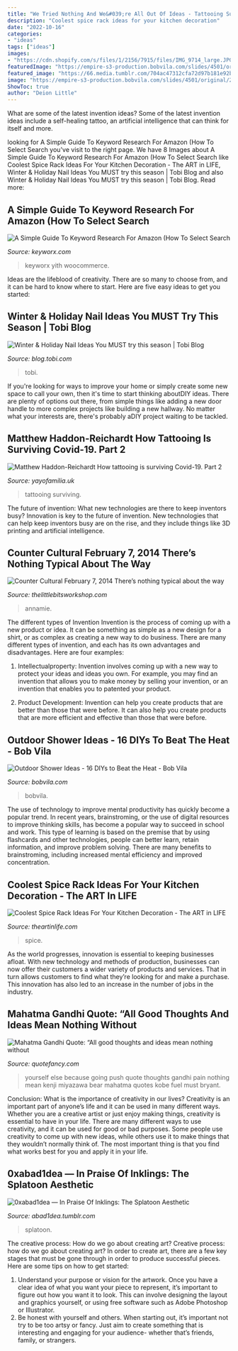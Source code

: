 ```yaml
---
title: "We Tried Nothing And We&#039;re All Out Of Ideas - Tattooing Surviving"
description: "Coolest spice rack ideas for your kitchen decoration"
date: "2022-10-16"
categories:
- "ideas"
tags: ["ideas"]
images:
- "https://cdn.shopify.com/s/files/1/2156/7915/files/IMG_9714_large.JPG?v=1591204477"
featuredImage: "https://empire-s3-production.bobvila.com/slides/4501/original/2.jpg?1625019358"
featured_image: "https://66.media.tumblr.com/704ac47312cfa72d97b181e92b184a28/tumblr_inline_nmm34u0tVc1r5i2i2_640.png"
image: "https://empire-s3-production.bobvila.com/slides/4501/original/2.jpg?1625019358"
ShowToc: true
author: "Deion Little"
---
```



What are some of the latest invention ideas?
Some of the latest invention ideas include a self-healing tattoo, an artificial intelligence that can think for itself and more.

	

		
looking for A Simple Guide To Keyword Research For Amazon (How To Select Search you've visit to the right page. We have 8 Images about A Simple Guide To Keyword Research For Amazon (How To Select Search like Coolest Spice Rack Ideas For Your Kitchen Decoration - The ART in LIFE, Winter &amp; Holiday Nail Ideas You MUST try this season | Tobi Blog and also Winter &amp; Holiday Nail Ideas You MUST try this season | Tobi Blog. Read more:
		
    
## A Simple Guide To Keyword Research For Amazon (How To Select Search

<img loading=lazy src="https://keyworx.com/media/django-summernote/2020-08-13/938b575f-169f-4727-9a6c-cad06782127e.jpg" onerror="this.onerror=null;this.src='https://tse4.mm.bing.net/th?id=OIP._AftMx2tCIqdwVKRyAKWjwHaEc&amp;pid=15.1';" alt="A Simple Guide To Keyword Research For Amazon (How To Select Search">

_Source: keyworx.com_

>keyworx yith woocommerce. 

	

Ideas are the lifeblood of creativity. There are so many to choose from, and it can be hard to know where to start. Here are five easy ideas to get you started:

    
## Winter &amp; Holiday Nail Ideas You MUST Try This Season | Tobi Blog

<img loading=lazy src="https://blog.tobi.com/wp-content/uploads/2017/11/tartan-nails.jpg" onerror="this.onerror=null;this.src='https://tse2.mm.bing.net/th?id=OIP.951qYvHjRDmH0Sqk3DzHvwHaJQ&amp;pid=15.1';" alt="Winter &amp; Holiday Nail Ideas You MUST try this season | Tobi Blog">

_Source: blog.tobi.com_

>tobi. 

	

If you're looking for ways to improve your home or simply create some new space to call your own, then it's time to start thinking aboutDIY ideas. There are plenty of options out there, from simple things like adding a new door handle to more complex projects like building a new hallway. No matter what your interests are, there's probably aDIY project waiting to be tackled.

    
## Matthew Haddon-Reichardt How Tattooing Is Surviving Covid-19. Part 2

<img loading=lazy src="https://cdn.shopify.com/s/files/1/2156/7915/files/IMG_9714_large.JPG?v=1591204477" onerror="this.onerror=null;this.src='https://tse1.mm.bing.net/th?id=OIP.CFW93CdC_HLxGMMljmvk0gAAAA&amp;pid=15.1';" alt="Matthew Haddon-Reichardt How tattooing is surviving Covid-19. Part 2">

_Source: yayofamilia.uk_

>tattooing surviving. 

	

The future of invention: What new technologies are there to keep inventors busy?
Innovation is key to the future of invention. New technologies that can help keep inventors busy are on the rise, and they include things like 3D printing and artificial intelligence.

    
## Counter Cultural February 7, 2014 There’s Nothing Typical About The Way

<img loading=lazy src="http://thelittlebitsworkshop.com/thelittlebitsworkshop.com/Resources/Archive_files/shapeimage_13.png" onerror="this.onerror=null;this.src='https://tse2.mm.bing.net/th?id=OIP.ov6MYvazcU-FePXBYuvCYwAAAA&amp;pid=15.1';" alt="Counter Cultural February 7, 2014 There’s nothing typical about the way">

_Source: thelittlebitsworkshop.com_

>annamie. 

	

The different types of Invention
Invention is the process of coming up with a new product or idea. It can be something as simple as a new design for a shirt, or as complex as creating a new way to do business. There are many different types of invention, and each has its own advantages and disadvantages. Here are four examples: 
1. Intellectualproperty: Invention involves coming up with a new way to protect your ideas and ideas you own. For example, you may find an invention that allows you to make money by selling your invention, or an invention that enables you to patented your product. 

2. Product Development: Invention can help you create products that are better than those that were before. It can also help you create products that are more efficient and effective than those that were before. 


    
## Outdoor Shower Ideas - 16 DIYs To Beat The Heat - Bob Vila

<img loading=lazy src="https://empire-s3-production.bobvila.com/slides/4501/original/2.jpg?1625019358" onerror="this.onerror=null;this.src='https://tse4.mm.bing.net/th?id=OIP.omnx1i0EnLwD7MZVL35ySQHaKl&amp;pid=15.1';" alt="Outdoor Shower Ideas - 16 DIYs to Beat the Heat - Bob Vila">

_Source: bobvila.com_

>bobvila. 

	

The use of technology to improve mental productivity has quickly become a popular trend. In recent years, brainstroming, or the use of digital resources to improve thinking skills, has become a popular way to succeed in school and work. This type of learning is based on the premise that by using flashcards and other technologies, people can better learn, retain information, and improve problem solving. There are many benefits to brainstroming, including increased mental efficiency and improved concentration.

    
## Coolest Spice Rack Ideas For Your Kitchen Decoration - The ART In LIFE

<img loading=lazy src="https://theartinlife.com/wp-content/uploads/2017/06/Spice-Rack-4-The-ART-In-LIFE.jpg" onerror="this.onerror=null;this.src='https://tse1.mm.bing.net/th?id=OIP.i5GnNqbdfyVIHTEBEF48HAHaLI&amp;pid=15.1';" alt="Coolest Spice Rack Ideas For Your Kitchen Decoration - The ART in LIFE">

_Source: theartinlife.com_

>spice. 

	

As the world progresses, innovation is essential to keeping businesses afloat. With new technology and methods of production, businesses can now offer their customers a wider variety of products and services. That in turn allows customers to find what they’re looking for and make a purchase. This innovation has also led to an increase in the number of jobs in the industry.

    
## Mahatma Gandhi Quote: “All Good Thoughts And Ideas Mean Nothing Without

<img loading=lazy src="https://quotefancy.com/media/wallpaper/3840x2160/4736358-Mahatma-Gandhi-Quote-All-good-thoughts-and-ideas-mean-nothing.jpg" onerror="this.onerror=null;this.src='https://tse3.mm.bing.net/th?id=OIP.8NAJZL6epurb2ugKanH-1AHaEK&amp;pid=15.1';" alt="Mahatma Gandhi Quote: “All good thoughts and ideas mean nothing without">

_Source: quotefancy.com_

>yourself else because going push quote thoughts gandhi pain nothing mean kenji miyazawa bear mahatma quotes kobe fuel must bryant. 

	

Conclusion: What is the importance of creativity in our lives?
Creativity is an important part of anyone’s life and it can be used in many different ways. Whether you are a creative artist or just enjoy making things, creativity is essential to have in your life. There are many different ways to use creativity, and it can be used for good or bad purposes. Some people use creativity to come up with new ideas, while others use it to make things that they wouldn’t normally think of. The most important thing is that you find what works best for you and apply it in your life.

    
## 0xabad1dea — In Praise Of Inklings: The Splatoon Aesthetic

<img loading=lazy src="https://66.media.tumblr.com/704ac47312cfa72d97b181e92b184a28/tumblr_inline_nmm34u0tVc1r5i2i2_640.png" onerror="this.onerror=null;this.src='https://tse4.mm.bing.net/th?id=OIP.mD4TwcAkALhZOI9NbtT1TAHaHl&amp;pid=15.1';" alt="0xabad1dea — In Praise Of Inklings: The Splatoon Aesthetic">

_Source: abad1dea.tumblr.com_

>splatoon. 

	

The creative process: How do we go about creating art?
Creative process: how do we go about creating art?
In order to create art, there are a few key stages that must be gone through in order to produce successful pieces. Here are some tips on how to get started: 

1. Understand your purpose or vision for the artwork. Once you have a clear idea of what you want your piece to represent, it’s important to figure out how you want it to look. This can involve designing the layout and graphics yourself, or using free software such as Adobe Photoshop or Illustrator. 
2. Be honest with yourself and others. When starting out, it’s important not try to be too artsy or fancy. Just aim to create something that is interesting and engaging for your audience- whether that’s friends, family, or strangers. 

